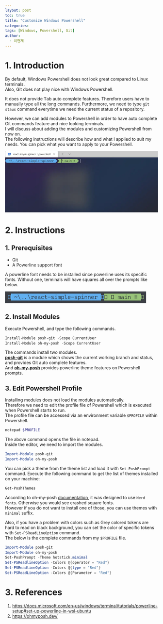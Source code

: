 ```yaml
---
layout: post
toc: true
title: "Customize Windows Powershell"
categories: 
tags: [Windows, Powershell, Git]
author:
  - 이현재
---
```


# 1. Introduction
By default, Windows Powershell does not look great compared to Linux terminals.<br>
Also, Git does not play nice with Windows Powershell.
<!--more-->
It does not provide <kbd>Tab</kbd> auto complete features.
Therefore users have to manually type all the long commands.
Furthermore, we need to type ``git staus`` command everytime we need the current status of a repository.
<br>

However, we can add modules to Powershell in order to have
auto complete Git commands feature and nice looking terminals.<br>
I will discuss about adding the modules and customizing Powershell from now on.<br>
The following instructions will describe how and what I applied to suit my needs.
You can pick what you want to apply to your Powershell.
<br>

![powershell-example.webp](/img/2021-08-12-cutsomize-windows-powershell/powershell-example.webp)
<br>

# 2. Instructions
## 1. Prerequisites
- Git
- A Powerline support font

A powerline font needs to be installed since powerline uses its specific fonts.
Without one, terminals will have squares all over the prompts like below.
<br>

![powershell-broken.png](/img/2021-08-12-cutsomize-windows-powershell/powershell-broken.png)
<br>

## 2. Install Modules
Execute Powershell, and type the following commands.
<br>

```powershell
Install-Module posh-git -Scope CurrentUser
Install-Module oh-my-posh -Scope CurrentUser
```

The commands install two modules.<br>
[**posh-git**](https://github.com/dahlbyk/posh-git) is a module which shows the current working branch and status,
and provides Git auto complete features.<br>
And [**oh-my-posh**](https://ohmyposh.dev/) provides powerline theme features on Powershell prompts.
<br>

## 3. Edit Powershell Profile
Installing modules does not load the modules automatically.<br>
Therefore we need to edit the profile file of Powershell which is executed
when Powershell starts to run.<br>
The profile file can be accessed via an environment variable ``$PROFILE`` within Powershell.
<br>

```powershell
notepad $PROFILE
```

The above command opens the file in notepad.<br>
Inside the editor, we need to import the modules.
<br>

```powershell
Import-Module posh-git
Import-Module oh-my-posh
```

You can pick a theme from the theme list and load it with `Set-PoshPrompt` command.
Execute the following command to get the list of themes installed on your machine:
```powershell
Get-PoshThemes
```

According to oh-my-posh [documentation](https://ohmyposh.dev/docs/fonts),
it was designed to use ``Nerd fonts``.
Otherwise you would see crashed square fonts.<br>
However if you do not want to install
one of those, you can use themes with ``minimal`` suffix. 
<br>

Also, if you have a problem with colors such as Grey colored tokens are
hard to read on black background, you can set the color of
specific tokens with `Set-PSReadLineOption` command.<br>
The below is the complete commands from my ``$PROFILE`` file.
<br>

```powershell
Import-Module posh-git
Import-Module oh-my-posh
Set-PoshPrompt -Theme hotstick.minimal
Set-PSReadlineOption -Colors @{operator = "Red"}
Set-PSReadlineOption -Colors @{type = "Red"}
Set-PSReadLineOption -Colors @{Parameter = "Red"}
```

# 3. References
1. <https://docs.microsoft.com/en-us/windows/terminal/tutorials/powerline-setup#set-up-powerline-in-wsl-ubuntu>
2. <https://ohmyposh.dev/>
